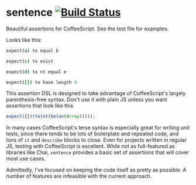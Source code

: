 # sentence [![Build Status](https://travis-ci.org/nickb1080/sentence.svg?branch=master)](https://travis-ci.org/nickb1080/sentence)

Beautiful assertions for CoffeeScript. See the test file for examples.

Looks like this:

```coffeescript
expect(a) to equal b

expect(c) to exist

expect(d) to nt equal e

expect([]) to have length 0
```

This assertion DSL is designed to take advantage of CoffeeScript's largely parenthesis-free syntax. Don't use it with plain JS unless you want assertions that look like this

```js
expect({})(to(nt(be(an(Array)))));
```

In many cases CoffeeScript's terse syntax is especially great for writing unit tests, since there tends to be lots of boilerplate and repeated code, and tons of `it` and `describe` blocks to close. Even for projects written in regular JS, testing with CoffeeScript is excellent. While not as full-featured as libraries like Chai, `sentence` provides a basic set of assertions that will cover most use cases. 

Admittedly, I've focused on keeping the code itself as pretty as possible. A number of features are infeasible with the current approach.